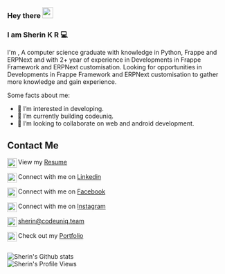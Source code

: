 
### Hey there <img src="https://media.giphy.com/media/hvRJCLFzcasrR4ia7z/giphy.gif" width="25px">
### I am Sherin K R :computer:

I'm , A computer science graduate with knowledge in Python, Frappe and ERPNext and with 2+ year of experience in Developments in Frappe Framework and ERPNext customisation. Looking for opportunities in Developments in Frappe Framework and ERPNext customisation to gather more knowledge and gain experience.

Some facts about me:

- 👀 I’m interested in developing.
- 🌱 I’m currently building codeuniq.
- 💞️ I’m looking to collaborate on web and android development.


## Contact Me

<img align="left" alt="Sherin's Resume" width="22px" src="https://www.flaticon.com/svg/static/icons/svg/2427/2427466.svg" /> View my [Resume](https://sherinkr.github.io/files/SherinKR_Resume.pdf) <br><br>
<img align="left" alt="Sherin's LinkdeIn" width="22px" src="https://cdn.jsdelivr.net/npm/simple-icons@v3/icons/linkedin.svg" /> Connect with me on [Linkedin](https://www.linkedin.com/in/sherin-k-r-544970157) <br><br>
<img align="left" alt="Sherin's Facebook" width="22px" src="https://cdn.jsdelivr.net/npm/simple-icons@v3/icons/facebook.svg" /> Connect with me on [Facebook](https://www.facebook.com/sherinkrpayyoli/) <br><br>
<img align="left" alt="Sherin's Instagram" width="22px" src="https://cdn.jsdelivr.net/npm/simple-icons@3.13.0/icons/instagram.svg" /> Connect with me on [Instagram](https://www.instagram.com/sherin_kr) <br><br>
<img align="left" alt="Sherin's Mail" width="22px" src="https://cdn.jsdelivr.net/npm/simple-icons@3.7.0/icons/gmail.svg" /> sherin@codeuniq.team
<br><br>
<img align="left" alt="Sherin's Portfolio" width="22px" src="https://cdn.jsdelivr.net/npm/simple-icons@3.7.0/icons/googlechrome.svg" /> Check out my <a target="_blank" href="https://sherinkr.github.io">Portfolio</a>
<br><br>

![Sherin's Github stats](https://github-readme-stats.vercel.app/api?username=SherinKR&show_icons=true&title_color=74ff0a&icon_color=74ff0a&text_color=9f9f9f&bg_color=2D2D2D)
<br><img align="left" alt="Sherin's Profile Views" src="https://en3cr4pl7lyoesr.m.pipedream.net">
